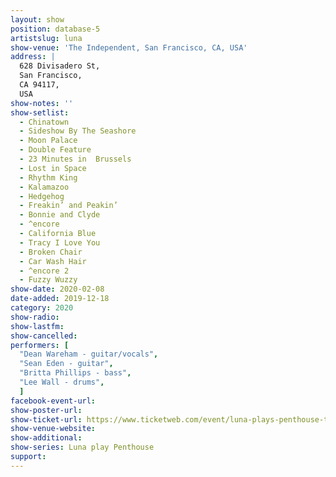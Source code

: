 ```yaml
---
layout: show
position: database-5
artistslug: luna
show-venue: 'The Independent, San Francisco, CA, USA'
address: |
  628 Divisadero St,
  San Francisco,
  CA 94117,
  USA
show-notes: ''
show-setlist: 
  - Chinatown
  - Sideshow By The Seashore
  - Moon Palace
  - Double Feature
  - 23 Minutes in  Brussels
  - Lost in Space
  - Rhythm King
  - Kalamazoo
  - Hedgehog
  - Freakin’ and Peakin’
  - Bonnie and Clyde
  - ^encore
  - California Blue
  - Tracy I Love You
  - Broken Chair
  - Car Wash Hair
  - ^encore 2
  - Fuzzy Wuzzy
show-date: 2020-02-08
date-added: 2019-12-18
category: 2020
show-radio: 
show-lastfm: 
show-cancelled: 
performers: [
  "Dean Wareham - guitar/vocals",
  "Sean Eden - guitar",
  "Britta Phillips - bass",
  "Lee Wall - drums",
  ]
facebook-event-url: 
show-poster-url: 
show-ticket-url: https://www.ticketweb.com/event/luna-plays-penthouse-the-independent-tickets/10228185?pl=independentsf
show-venue-website: 
show-additional: 
show-series: Luna play Penthouse
support:
---
```

